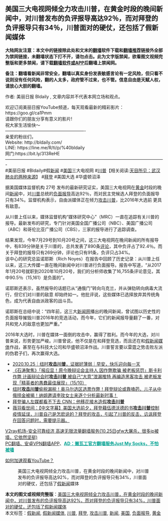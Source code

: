  <h2>美国三大电视网倾全力攻击川普，在黄金时段的晚间新闻中，对川普发布的负评报导高达92％，而对拜登的负评报导只有34％，川普面对的硬仗，还包括了假新闻媒体</h2> <p class="notice"><b>大陆网友注意：本文中的链接除此处和文末的<a href="https://github.com/bannedbook/fanqiang" >翻墙</a>软件下载和<a href="https://github.com/killgcd/justmysocks/blob/master/README.md">翻墙推荐</a>链接外全部为禁网链接，未翻墙状态下打不开，请勿点击。此为文字版禁闻，欲看图文视频完整版和更多禁闻，请下载<a href="https://github.com/bannedbook/fanqiang">翻墙软件或APP</a>后翻墙上禁闻网。</p><p>备注：翻墙看新闻非常安全，翻墙以真实身份发表敏感言论有一定风险，但只看不说则没有任何风险，翻的人太多，政府管不过来，也不管。信息自由是天赋人权，请放心大胆的翻墙。</b></p>  <div class="entry"> <p>作者: 美丽日报 Bldaily , 文章内容并不代表本网立场和观点。</p> <figure></figure> <p>欢迎订阅美丽日报YouTube频道，每天观看最新的精彩影片：https://goo.gl/ca1Pmm<br /> 请跟你们的朋友分享有意义的影片!<br /> 祝大家生活愉快～<br /> &#8212;&#8212;&#8212;&#8212;&#8212;&#8212;&#8212;&#8212;&#8212;&#8212;&#8212;&#8212;&#8212;&#8212;&#8212;&#8212;&#8212;&#8212;-<br /> 亲爱的粉丝们，<br /> Website: http://bldaily.com/<br /> LINE: https://line.me/R/ti/p/%40bldaily<br /> 网门:https://bit.ly/313ReHE<br /> &#8212;&#8212;&#8212;&#8212;&#8212;&#8212;&#8212;&#8212;&#8212;&#8212;&#8212;&#8212;&#8212;&#8212;&#8212;&#8212;&#8212;&#8212;&#8212;&#8212;&#8212;&#8212;&#8212;&#8212;&#8212;&#8212;&#8212;&#8212;&#8212;&#8212;&#8212;&#8212;&#8212;&#8212;&#8212;&#8212;-<br /> #美丽日报 #Bldaily#假<span class='wp_keywordlink_affiliate'><a href="https://www.bannedbook.org/" title="新闻">新闻</a></span> #<a href="https://www.bannedbook.org/bnews/tag/%e7%be%8e%e5%9b%bd/" class="st_tag internal_tag" rel="tag" title="标签 美国 下的日志">美国</a>三大电视网 #<span class='wp_keywordlink'><a href="https://www.bannedbook.org/bnews/comments/20200816/1381118.html" title="天目所见：川普将再赢总统大选 共和党掌参众两院" target="_blank">川普</a></span>【相关阅读:<a href='https://www.bannedbook.org/bnews/comments/20200816/1381123.html' target='_blank'>天目所见：武汉肺炎的两种来源</a>】 #<a href="https://www.bannedbook.org/bnews/tag/%e6%8b%9c%e7%99%bb/" class="st_tag internal_tag" rel="tag" title="标签 拜登 下的日志">拜登</a> #美国大选 #华盛顿沼泽 </p>  <p>据美国媒体监督机构 27号 发布的最新研究证实，美国三大电视网在<a href="https://www.bannedbook.org/bnews/tag/%e9%bb%84%e9%87%91/" class="st_tag internal_tag" rel="tag" title="标签 黄金 下的日志">黄金</a>时段的晚间<a href="https://www.bannedbook.org/bnews/tag/%E6%96%B0%E9%97%BB/" class="st_tag internal_tag" rel="tag" title="标签 新闻 下的日志">新闻</a>中，对<a href="https://www.bannedbook.org/bnews/tag/%e5%b7%9d%e6%99%ae/" class="st_tag internal_tag" rel="tag" title="标签 川普 下的日志">川普</a>总统的<a href="https://www.bannedbook.org/bnews/tag/%E8%B4%9F%E9%9D%A2%E6%8A%A5%E5%AF%BC/" class="st_tag internal_tag" rel="tag" title="标签 负面报导 下的日志">负面报导</a>高达92％，而对民主党候选人拜登的负面报导只有34%。监督机构表示，自由派媒体正在倾力<a href="https://www.bannedbook.org/bnews/tag/%E6%94%BB%E5%87%BB%E5%B7%9D%E6%99%AE/" class="st_tag internal_tag" rel="tag" title="标签 攻击川普 下的日志">攻击川普</a>，比2016年大选前  更具有敌意。</p> <p>从川普上任以来，媒体监督机构“媒体研究中心”（MRC）一直在追踪有关川普的报导。最新发布的研究，专门针对美国全国广播公司（NBC）、美国广播公司（ABC）和哥伦比亚广播公司（CBS），三家的报导进行了追踪调查。</p>  <p>结果发现，今年7月29号到10月20号之间，这三大电视网在晚间新闻的所有报导中，有839分钟是关于川普的，总共发表了890条<span class='wp_keywordlink_affiliate'><a href="https://www.bannedbook.org/bnews/comments/" title="新闻评论" target="_blank">评论</a></span>，其中负评占了92.4％。而关于拜登的报导只有269分钟，评论也只有91条，负评只占34%。<br /> 该中心的研究总监诺耶斯（Rich Noyes）在报告中回顾了历史记录：从川普上任以来，这三大传媒一直在晚间新闻中对川普进行负面报导。报告中写道，“从2017年1月20号就职到2020年10月20号，我们的分析师收集了1​​6,755条评论意见，其中90.5％（15,161）是负面的”。</p> <p>诺耶斯还表示，虽然报导的话题已从“通俄门”转向乌克兰，并从弹劾转向病毒大流行，但它们对川普的敌意 却始终如一。他批评说，这些媒体已选择放弃其传统角色，成为代表自由派政客的战斗员。</p>  <p>诺耶斯在总结中说：“四年前，这三大<span class='wp_keywordlink_affiliate'><a href="https://www.bannedbook.org/" title="新闻网">新闻网</a></span>播出的晚间新闻，曾试图以历史性的负面报导摧毁川普2016年的竞选活动，而今年，它们的新闻报导量翻了一番，对共和党人的敌意也更加严重。”</p> <p>2016年大选时，川普在媒体一面倒的攻击中，赢得了胜利。而今年的大选，对川普来说，形势更加严峻。川普曾说，他不仅是在和拜登竞选，而且还在和<a href="https://www.bannedbook.org/bnews/tag/%E5%81%87%E6%96%B0%E9%97%BB%E5%AA%92%E4%BD%93/" class="st_tag internal_tag" rel="tag" title="标签 假新闻媒体 下的日志">假新闻媒体</a>作战，甚至在与科技大公司和华盛顿沼泽作战。川普誓言要以雷霆之势击败左派的伪君子们，再次赢得大选。</p>  <ul class='op-related-articles' title='相关阅读'> <li><a href='https://www.bannedbook.org/bnews/taiwannews/20201025/1419741.html' target='_blank'>2020.10.25｜纽时<b>攻击川普</b>，证据好薄弱｜早安，快乐迎向每一天</a></li> <li><a href='https://www.bannedbook.org/bnews/bannedvideo/20201016/1414926.html' target='_blank'>《石涛聚焦》「报应显！原今晚辩论会主持人 因作弊欺骗 被老板惩罚」斯卡利作弊 计画辩论会时<b>攻击川普</b> 被自己“大意”泄漏推特 再编造黑客攻击 被老板发现「精英者的愚蠢最佳展现」（15/10）</a></li> <li><a href='https://www.bannedbook.org/bnews/bannedvideo/20200929/1404807.html' target='_blank'>纽时<b>攻击川普</b>偷税漏税！奥马尔选区选票作弊！拜登辩论或靠嗑药，儿子从中俄捞金被揭！纳姐邀请李玫女士来逐个分析最新时事！</a></li> <li><a href='https://www.bannedbook.org/bnews/comments/20200920/1399611.html' target='_blank'>拜登骗人左媒都看不下去 CNN：他移花接木造假<b>攻击川普</b></a></li> <li><a href='https://www.bannedbook.org/bnews/cbnews/20200912/1395265.html' target='_blank'>薇羽看世间：【中文字幕】美国大选前夕，拜登藉伍德沃德的书<b>攻击川普</b>控制疫情延误，川普自己是怎麽说的？拜登的攻击，引起了川普的反击，讥讽拜登在回答问题时，需要提示器。</a></li> </ul> <p class="texttj"> <a href="https://www.bannedbook.org/forum23/topic22702.html" target="_blank">V2ray机场-安全可靠经济 高速无限流量翻墙服务(10.25日gfw大屠杀，很多ip被墙，它依然坚挺)</a><br/> <a href="https://github.com/bannedbook/fanqiang/wiki/%E7%A6%81%E9%97%BB%E7%BD%91%E5%AE%89%E5%8D%93%E7%BF%BB%E5%A2%99%E6%96%B0%E9%97%BBAPP" target="_blank">PC翻墙、安卓VPN翻墙APP</a>、<span onclick="window.open('https://github.com/killgcd/justmysocks/blob/master/README.md')" style="font-weight:bold;color:#00A191;cursor:pointer;text-decoration:underline;outline:none">AD：搬瓦工官方翻墙服务Just My Socks，不怕被墙</span></p><p><a href='https://www.bannedbook.org/bnews/topimagenews/20180409/925596.html' target='_blank'>如何加速观看YouTube？ </a></p> <figure class='op-interactive'><figcaption>美国三大电视网倾全力攻击川普，在黄金时段的晚间新闻中，对川普发布的负评报导高达92%，而对拜登的负评报导只有34%，川普面对的硬仗，还包括了<a href="https://www.bannedbook.org/bnews/tag/%E5%81%87%E6%96%B0%E9%97%BB/" class="st_tag internal_tag" rel="tag" title="标签 假新闻 下的日志">假新闻</a>媒体</figcaption></figure> </p><a name='sharetosocial'></a>       <div><b>本文的图文或视频完整版</b>：<a href='https://www.bannedbook.org/bnews/bannedvideo/20201031/1423092.html'>美国三大电视网倾全力攻击川普，在黄金时段的晚间新闻中，对川普发布的负评报导高达92%，而对拜登的负评报导只有34%，川普面对的硬仗，还包括了假新闻媒体</a></div>  </div><!--END ENTRY--> <div class="postfooter"> <div>本文标签：<a href="https://www.bannedbook.org/bnews/tag/%E5%81%87%E6%96%B0%E9%97%BB/" rel="tag">假新闻</a>, <a href="https://www.bannedbook.org/bnews/tag/%E5%81%87%E6%96%B0%E9%97%BB%E5%AA%92%E4%BD%93/" rel="tag">假新闻媒体</a>, <a href="https://www.bannedbook.org/bnews/tag/%e5%b7%9d%e6%99%ae/" rel="tag">川普</a>, <a href="https://www.bannedbook.org/bnews/tag/%e6%8b%9c%e7%99%bb/" rel="tag">拜登</a>, <a href="https://www.bannedbook.org/bnews/tag/%E6%94%BB%E5%87%BB%E5%B7%9D%E6%99%AE/" rel="tag">攻击川普</a>, <a href="https://www.bannedbook.org/bnews/tag/%E6%96%B0%E9%97%BB/" rel="tag">新闻</a>, <a href="https://www.bannedbook.org/bnews/tag/%e7%be%8e%e5%9b%bd/" rel="tag">美国</a>, <a href="https://www.bannedbook.org/bnews/tag/%E8%B4%9F%E9%9D%A2%E6%8A%A5%E5%AF%BC/" rel="tag">负面报导</a>, <a href="https://www.bannedbook.org/bnews/tag/%e9%bb%84%e9%87%91/" rel="tag">黄金</a></div>  </div><!--END POSTFOOTER--> 